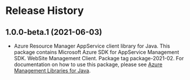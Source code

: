 # Release History

## 1.0.0-beta.1 (2021-06-03)

- Azure Resource Manager AppService client library for Java. This package contains Microsoft Azure SDK for AppService Management SDK. WebSite Management Client. Package tag package-2021-02. For documentation on how to use this package, please see [Azure Management Libraries for Java](https://aka.ms/azsdk/java/mgmt).
